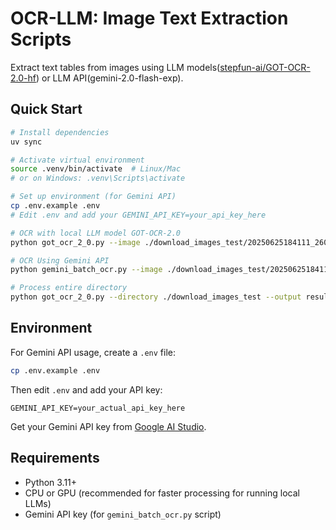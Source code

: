 # OCR-LLM: Image Text Extraction Scripts

Extract text tables from images using LLM models([stepfun-ai/GOT-OCR-2.0-hf](https://huggingface.co/stepfun-ai/GOT-OCR-2.0-hf)) or LLM API(gemini-2.0-flash-exp).

## Quick Start

```bash
# Install dependencies
uv sync

# Activate virtual environment
source .venv/bin/activate  # Linux/Mac
# or on Windows: .venv\Scripts\activate

# Set up environment (for Gemini API)
cp .env.example .env
# Edit .env and add your GEMINI_API_KEY=your_api_key_here

# OCR with local LLM model GOT-OCR-2.0
python got_ocr_2_0.py --image ./download_images_test/20250625184111_2608.jpg --output result.md

# OCR Using Gemini API
python gemini_batch_ocr.py --image ./download_images_test/20250625184111_2608.jpg --output result.md

# Process entire directory
python got_ocr_2_0.py --directory ./download_images_test --output result.md
```

## Environment

For Gemini API usage, create a `.env` file:

```bash
cp .env.example .env
```

Then edit `.env` and add your API key:
```
GEMINI_API_KEY=your_actual_api_key_here
```

Get your Gemini API key from [Google AI Studio](https://aistudio.google.com/app/apikey).

## Requirements

- Python 3.11+
- CPU or GPU (recommended for faster processing for running local LLMs)
- Gemini API key (for `gemini_batch_ocr.py` script)